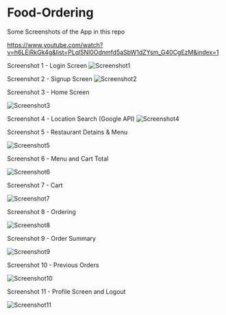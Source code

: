 # Food-Ordering


Some Screenshots of the App in this repo


https://www.youtube.com/watch?v=h6LEiRkGk4g&list=PLql5Nl0Odnmfd5aSbW1dZYsm_G40CgEzM&index=1

Screenshot 1 - Login Screen
![Screenshot1](https://github.com/vintu2001/Food-Ordering/blob/master/IMG_2871.PNG?raw=true)



Screenshot 2 - Signup Screen
![Screenshot2](https://github.com/vintu2001/Food-Ordering/blob/master/IMG_2872.PNG?raw=true)


Screenshot 3 - Home Screen

![Screenshot3](https://github.com/vintu2001/Food-Ordering/blob/master/IMG_2874.PNG?raw=true)



Screenshot 4 - Location Search (Google API)
![Screenshot4](https://github.com/vintu2001/Food-Ordering/blob/master/IMG_2875.PNG?raw=true)


Screenshot 5 - Restaurant Detains & Menu

![Screenshot5](https://github.com/vintu2001/Food-Ordering/blob/master/IMG_2876.PNG?raw=true)


Screenshot 6 - Menu and Cart Total

![Screenshot6](https://github.com/vintu2001/Food-Ordering/blob/master/IMG_2877.PNG?raw=true)


Screenshot 7 - Cart 

![Screenshot7](https://github.com/vintu2001/Food-Ordering/blob/master/IMG_2878.PNG?raw=true)



Screenshot 8 - Ordering

![Screenshot8](https://github.com/vintu2001/Food-Ordering/blob/master/IMG_2879.PNG?raw=true)


Screenshot 9 - Order Summary

![Screenshot9](https://github.com/vintu2001/Food-Ordering/blob/master/IMG_2880.PNG?raw=true)


Screenshot 10 - Previous Orders


![Screenshot10](https://github.com/vintu2001/Food-Ordering/blob/master/IMG_2881.PNG?raw=true)


Screenshot 11 - Profile Screen and Logout

![Screenshot11](https://github.com/vintu2001/Food-Ordering/blob/master/IMG_2882.PNG?raw=true)
